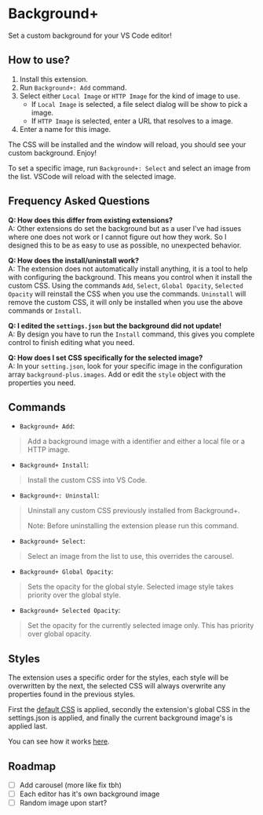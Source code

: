 # Background+

Set a custom background for your VS Code editor!

## How to use?

1. Install this extension.
2. Run `Background+: Add` command.
3. Select either `Local Image` or `HTTP Image` for the kind of image to use.
   - If `Local Image` is selected, a file select dialog will be show to pick a image.
   - If `HTTP Image` is selected, enter a URL that resolves to a image.
4. Enter a name for this image.

The CSS will be installed and the window will reload, you should see your custom background. Enjoy!

To set a specific image, run `Background+: Select` and select an image from the list. VSCode will reload with the selected image.

## Frequency Asked Questions

**Q: How does this differ from existing extensions?** \
A: Other extensions do set the background but as a user I've had issues where one does not work or I cannot figure out how they work. So I designed this to be as easy to use as possible, no unexpected behavior.

**Q: How does the install/uninstall work?** \
A: The extension does not automatically install anything, it is a tool to help with configuring the background. This means you control when it install the custom CSS. Using the commands `Add`, `Select`, `Global Opacity`, `Selected Opacity` will reinstall the CSS when you use the commands. `Uninstall` will remove the custom CSS, it will only be installed when you use the above commands or `Install`.

**Q: I edited the `settings.json` but the background did not update!** \
A: By design you have to run the `Install` command, this gives you complete control to finish editing what you need.

**Q: How does I set CSS specifically for the selected image?** \
A: In your `setting.json`, look for your specific image in the configuration array `background-plus.images`. Add or edit the `style` object with the properties you need.

## Commands

- `Background+ Add`:

> Add a background image with a identifier and either a local file or a HTTP image.

- `Background+ Install`:

> Install the custom CSS into VS Code.

- `Background+: Uninstall`:

> Uninstall any custom CSS previously installed from Background+.
>
> Note: Before uninstalling the extension please run this command.

- `Background+ Select`:

> Select an image from the list to use, this overrides the carousel.

- `Background+ Global Opacity`:

> Sets the opacity for the global style. Selected image style takes priority over the global style.

- `Background+ Selected Opacity`:

> Set the opacity for the currently selected image only. This has priority over global opacity.

## Styles

The extension uses a specific order for the styles, each style will be overwritten by the next, the selected CSS will always overwrite any properties found in the previous styles.

First the [default CSS](https://github.com/Solaris9/vscode-background-plus/blob/main/src/background.ts#L14-L19) is applied, secondly the extension's global CSS in the settings.json is applied, and finally the current background image's is applied last.

You can see how it works [here](https://github.com/Solaris9/vscode-background-plus/blob/main/src/background.ts#L75-L80).

## Roadmap

- [ ] Add carousel (more like fix tbh)
- [ ] Each editor has it's own background image
- [ ] Random image upon start?

